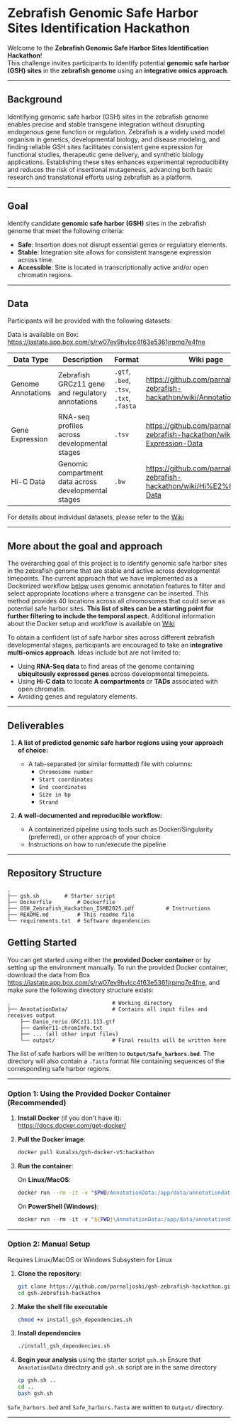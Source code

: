 # Zebrafish Genomic Safe Harbor Sites Identification Hackathon

Welcome to the **Zebrafish Genomic Safe Harbor Sites Identification Hackathon**!  
This challenge invites participants to identify potential **genomic safe harbor (GSH) sites** in the **zebrafish genome** using an **integrative omics approach**.

---
## Background

Identifying genomic safe harbor (GSH) sites in the zebrafish genome enables precise and stable transgene integration without disrupting endogenous gene function or regulation. Zebrafish is a widely used model organism in genetics, developmental biology, and disease modeling, and finding reliable GSH sites facilitates consistent gene expression for functional studies, therapeutic gene delivery, and synthetic biology applications. Establishing these sites enhances experimental reproducibility and reduces the risk of insertional mutagenesis, advancing both basic research and translational efforts using zebrafish as a platform.


---

## Goal

Identify candidate **genomic safe harbor (GSH)** sites in the zebrafish genome that meet the following criteria:

- **Safe**: Insertion does not disrupt essential genes or regulatory elements.
- **Stable**: Integration site allows for consistent transgene expression across time.
- **Accessible**: Site is located in transcriptionally active and/or open chromatin regions.

---

## Data

Participants will be provided with the following datasets:

Data is available on Box: https://iastate.app.box.com/s/rw07ev9hvlcc4f63e5361jrpmq7e4fne 

| Data Type         | Description                                          | Format                                         | Wiki page                                                                        |
|-------------------|------------------------------------------------------|------------------------------------------------|----------------------------------------------------------------------------------|
| Genome Annotations| Zebrafish GRCz11 gene and regulatory annotations     | `.gtf`, `.bed`, `.tsv`, `.txt`, `.fasta`       | https://github.com/parnaljoshi/gsh-zebrafish-hackathon/wiki/Annotation-Data      |
| Gene Expression   | RNA-seq profiles across developmental stages         | `.tsv`                                         | https://github.com/parnaljoshi/gsh-zebrafish-hackathon/wiki/Gene-Expression-Data |
| Hi-C Data         | Genomic compartment data across developmental stages | `.bw`                                          | https://github.com/parnaljoshi/gsh-zebrafish-hackathon/wiki/Hi%E2%80%90C-Data    |

For details about individual datasets, please refer to the [Wiki](https://github.com/parnaljoshi/gsh-zebrafish-hackathon/wiki)

---

## More about the goal and approach

The overarching goal of this project is to identify genomic safe harbor sites in the zebrafish genome that are stable and active across developmental timepoints. The current approach that we have implemented as a Dockerized workflow [below](https://github.com/parnaljoshi/gsh-zebrafish-hackathon/blob/main/README.md#option-1-using-the-provided-docker-container-recommended) uses genomic annotation features to filter and select appropriate locations where a transgene can be inserted. This method provides 40 locations across all chromosomes that could serve as potential safe harbor sites. **This list of sites can be a starting point for further filtering to include the temporal aspect.** Additional information about the Docker setup and workflow is available on [Wiki](https://github.com/parnaljoshi/gsh-zebrafish-hackathon/wiki/Docker-Setup) 

To obtain a confident list of safe harbor sites across different zebrafish developmental stages, participants are encouraged to take an **integrative multi-omics approach**. Ideas include but are not limited to:

- Using **RNA-Seq data** to find areas of the genome containing **ubiquitously expressed genes** across developmental timepoints.
- Using **Hi-C data** to locate **A compartments** or **TADs** associated with open chromatin.
- Avoiding genes and regulatory elements.

---

## Deliverables

1. **A list of predicted genomic safe harbor regions using your approach of choice:**
   - A tab-separated (or similar formatted) file with columns:
      * `Chromosome number`
      * `Start coordinates`
      * `End coordinates`
      * `Size in bp`
      * `Strand`
    
2. **A well-documented and reproducible workflow:**
   - A containerized pipeline using tools such as Docker/Singularity (preferred), or other approach of your choice
   - Instructions on how to run/execute the pipeline


---

## Repository Structure

```text
.
├── gsh.sh        # Starter script
├── Dockerfile        # Dockerfile
├── GSH_Zebrafish_Hackathon_ISMB2025.pdf          # Instructions
├── README.md         # This readme file
└── requirements.txt  # Software dependencies
```

## Getting Started

You can get started using either the **provided Docker container** or by setting up the environment manually. To run the provided Docker container, download the data from Box https://iastate.app.box.com/s/rw07ev9hvlcc4f63e5361jrpmq7e4fne, and make sure the following directory structure exists:

```
.                                # Working directory
├── AnnotationData/              # Contains all input files and receives output
    ├── Danio_rerio.GRCz11.113.gtf
    ├── danRer11-chromInfo.txt
    ├── ... (all other input files)
    └── output/                  # Final results will be written here
```

The list of safe harbors will be written to **`Output/Safe_harbors.bed`**. The directory will also contain a `.fasta` format file containing sequences of the corresponding safe harbor regions.

---

### Option 1: Using the Provided Docker Container (Recommended)

1. **Install Docker** (if you don't have it):  
   https://docs.docker.com/get-docker/

2. **Pull the Docker image**:
   ```bash
   docker pull kunalxs/gsh-docker-v5:hackathon
   ```
   
3. **Run the container**:

   On **Linux/MacOS**:
   ```bash
   docker run --rm -it -v "$PWD/AnnotationData:/app/data/annotationdata:rw" kunalxs/gsh-docker-v5:hackathon
   ```

   On **PowerShell (Windows)**:
   ```powershell
   docker run --rm -it -v "${PWD}\AnnotationData:/app/data/annotationdata:rw" kunalxs/gsh-docker-v5:hackathon
   ```
   
---

### Option 2: Manual Setup 

Requires Linux/MacOS or Windows Subsystem for Linux 

1. **Clone the repository**:
   ```bash
   git clone https://github.com/parnaljoshi/gsh-zebrafish-hackathon.git  
   cd gsh-zebrafish-hackathon
   ```

2. **Make the shell file executable**
   ```bash
   chmod +x install_gsh_dependencies.sh
   ```

3. **Install dependencies**
   ```bash
   ./install_gsh_dependencies.sh
   ```

4. **Begin your analysis** using the starter script `gsh.sh`
   Ensure that `AnnotationData` directory and `gsh.sh` script are in the same directory 
   ```bash
   cp gsh.sh ..
   cd ..
   bash gsh.sh
   ```

`Safe_harbors.bed` and `Safe_harbors.fasta` are written to `Output/` directory.
 
---

